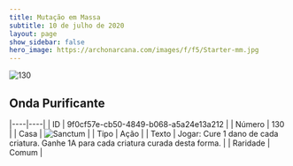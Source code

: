 ```yaml
---
title: Mutação em Massa
subtitle: 10 de julho de 2020
layout: page
show_sidebar: false
hero_image: https://archonarcana.com/images/f/f5/Starter-mm.jpg
---
```


![130](https://cdn.keyforgegame.com/media/card_front/pt/479_130_RFRWH2MX953_pt.png)

## Onda Purificante

|----|----|
| ID | 9f0cf57e-cb50-4849-b068-a5a24e13a212 |
| Número | 130 |
| Casa | ![Sanctum](https://archonarcana.com/images/thumb/c/c7/Sanctum.png/22px-Sanctum.png "Santuário") |
| Tipo | Ação |
| Texto | Jogar: Cure 1 dano de cada criatura. Ganhe 1A para cada criatura curada desta forma. |
| Raridade | Comum |
